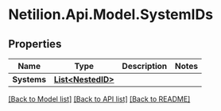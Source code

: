# Netilion.Api.Model.SystemIDs
## Properties

Name | Type | Description | Notes
------------ | ------------- | ------------- | -------------
**Systems** | [**List&lt;NestedID&gt;**](NestedID.md) |  | 

[[Back to Model list]](../README.md#documentation-for-models) [[Back to API list]](../README.md#documentation-for-api-endpoints) [[Back to README]](../README.md)

